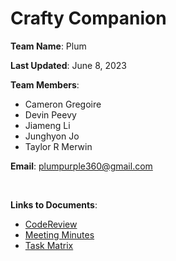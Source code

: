 # Crafty Companion


__Team Name__: Plum

__Last Updated__: June 8, 2023

__Team Members__:
* Cameron Gregoire
* Devin Peevy
* Jiameng Li
* Junghyon Jo
* Taylor R Merwin

__Email__: plumpurple360@gmail.com

<br>

__Links to Documents__:

* [CodeReview](https://github.com/PlumTCSS360/blessed-repository/blob/main/ReadMeForReview.MD)
* [Meeting Minutes](https://github.com/PlumTCSS360/blessed-repository/blob/a8cc699ee049400639e6896535900860817ff5bc/Weekly%20Reports/Team%20Plum%20Meeting%20Minutes.pdf)
* [Task Matrix](https://github.com/PlumTCSS360/blessed-repository/blob/b14bb56772ef09f7735f99829145dd5976a8204d/Weekly%20Reports/Team%20Plum%20Task%20Matrix.pdf)
